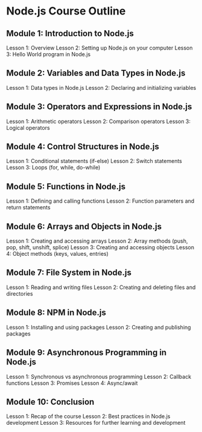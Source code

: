 # Node.js Course Outline

## Module 1: Introduction to Node.js

Lesson 1: Overview
Lesson 2: Setting up Node.js on your computer
Lesson 3: Hello World program in Node.js

## Module 2: Variables and Data Types in Node.js

Lesson 1: Data types in Node.js
Lesson 2: Declaring and initializing variables

## Module 3: Operators and Expressions in Node.js

Lesson 1: Arithmetic operators
Lesson 2: Comparison operators
Lesson 3: Logical operators

## Module 4: Control Structures in Node.js

Lesson 1: Conditional statements (if-else)
Lesson 2: Switch statements
Lesson 3: Loops (for, while, do-while)

## Module 5: Functions in Node.js

Lesson 1: Defining and calling functions
Lesson 2: Function parameters and return statements

## Module 6: Arrays and Objects in Node.js

Lesson 1: Creating and accessing arrays
Lesson 2: Array methods (push, pop, shift, unshift, splice)
Lesson 3: Creating and accessing objects
Lesson 4: Object methods (keys, values, entries)

## Module 7: File System in Node.js

Lesson 1: Reading and writing files
Lesson 2: Creating and deleting files and directories

## Module 8: NPM in Node.js

Lesson 1: Installing and using packages
Lesson 2: Creating and publishing packages

## Module 9: Asynchronous Programming in Node.js

Lesson 1: Synchronous vs asynchronous programming
Lesson 2: Callback functions
Lesson 3: Promises
Lesson 4: Async/await

## Module 10: Conclusion

Lesson 1: Recap of the course
Lesson 2: Best practices in Node.js development
Lesson 3: Resources for further learning and development
